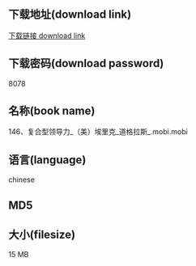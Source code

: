 ## 下载地址(download link)
[下载链接 download link](https://voluble-croquembouche-d321dc.netlify.app/?s=146%E3%80%81%E5%A4%8D%E5%90%88%E5%9E%8B%E9%A2%86%E5%AF%BC%E5%8A%9B_%EF%BC%88%E7%BE%8E%EF%BC%89%E5%9F%83%E9%87%8C%E5%85%8B_%E9%81%93%E6%A0%BC%E6%8B%89%E6%96%AF_.mobi)

## 下载密码(download password)
8078

## 名称(book name)
146、复合型领导力_（美）埃里克_道格拉斯_.mobi.mobi

## 语言(language)
chinese

## MD5


## 大小(filesize)
15 MB

